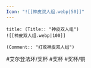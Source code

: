 ```yaml
---
Icon: "![[神皮双人组.webp|50]]"
---
```

```ad-common-bronze-trophy
title: (Title:: "神皮双人组")
![[神皮双人组.webp|100]]

(Comment:: "打败神皮双人组")
```

#艾尔登法环/奖杯 #奖杯 #奖杯/铜